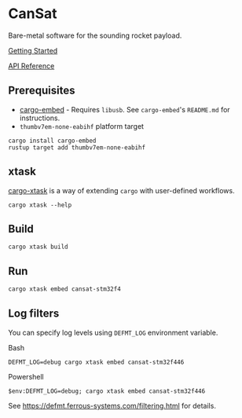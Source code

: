 # CanSat
Bare-metal software for the sounding rocket payload.

[Getting Started](https://grupacosmo.github.io/getting-started/index.html)

[API Reference](https://grupacosmo.github.io/api/cansat/cansat_stm32f4/index.html)

## Prerequisites
* [cargo-embed](https://github.com/probe-rs/cargo-embed) - Requires `libusb`. See `cargo-embed`'s `README.md` for instructions.
* `thumbv7em-none-eabihf` platform target
```
cargo install cargo-embed
rustup target add thumbv7em-none-eabihf
```

## xtask
[cargo-xtask](https://github.com/matklad/cargo-xtask) is a way of extending `cargo` with user-defined workflows. 
```
cargo xtask --help
```

## Build
```
cargo xtask build
```

## Run
```bash
cargo xtask embed cansat-stm32f4
```

## Log filters
You can specify log levels using `DEFMT_LOG` environment variable.

Bash
```
DEFMT_LOG=debug cargo xtask embed cansat-stm32f446
```

Powershell
```
$env:DEFMT_LOG=debug; cargo xtask embed cansat-stm32f446
```
See https://defmt.ferrous-systems.com/filtering.html for details.
